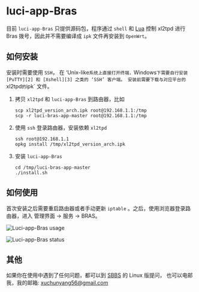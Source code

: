luci-app-Bras
=============

目前 `luci-app-Bras` 只提供源码包，程序通过 `shell` 和 [Lua][1] 控制 xl2tpd 进行 Bras 拨号，因此并不需要编译成 `ipk` 文件再安装到 `OpenWrt`。

如何安装
-------

安装时需要使用 `SSH`， 在 ‘Unix-like` 系统上直接打开终端， `Windows` 下需要自行安装 [PuTTY][2] 和 [Xshell][3] 之类的 ‘SSH’ 客户端。
安装前需要下载与对应平台的 `xl2tpd` 的 `ipk` 文件。

1. 拷贝 `xl2tpd` 和 `luci-app-Bras` 到路由器，比如
   ```
   scp xl2tpd_version_arch.ipk root@192.168.1.1:/tmp
   scp -r luci-bras-app-master root@192.168.1.1:/tmp
   ```

2. 使用 `ssh` 登录路由器，安装依赖 `xl2tpd`
   ```
   ssh root@192.168.1.1
   opkg install /tmp/xl2tpd_version_arch.ipk
   ```
3. 安装 `luci-app-Bras`
   ```
   cd /tmp/luci-bras-app-master
   ./install.sh
   ```

如何使用
--------

首次安装之后需要重启路由器或者手动更新 `iptable` 。之后，使用浏览器登录路由器，进入 管理界面 -> 服务 -> BRAS。

![Luci-app-Bras usage](https://raw.github.com/xuchunyang/luci-app-bras/master/image/luci-app-bras.png)

![Luci-app-Bras status](https://raw.github.com/xuchunyang/luci-app-bras/master/image/status.png)

其他
----
如果你在使用中遇到了任何问题，都可以到 [SBBS][4] 的 Linux 版提问，
也可以电邮我，我的邮箱: xuchunyang56@gmail.com

[1]: http://en.wikipedia.org/wiki/Lua
[2]: http://www.chiark.greenend.org.uk/~sgtatham/putty/
[3]: http://www.netsarang.com/products/xsh_overview.html
[4]: http://bbs.seu.edu.cn
